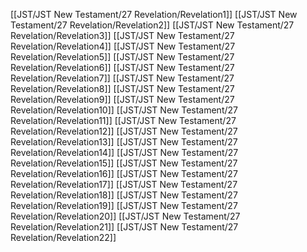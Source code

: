 [[JST/JST New Testament/27 Revelation/Revelation1]]
[[JST/JST New Testament/27 Revelation/Revelation2]]
[[JST/JST New Testament/27 Revelation/Revelation3]]
[[JST/JST New Testament/27 Revelation/Revelation4]]
[[JST/JST New Testament/27 Revelation/Revelation5]]
[[JST/JST New Testament/27 Revelation/Revelation6]]
[[JST/JST New Testament/27 Revelation/Revelation7]]
[[JST/JST New Testament/27 Revelation/Revelation8]]
[[JST/JST New Testament/27 Revelation/Revelation9]]
[[JST/JST New Testament/27 Revelation/Revelation10]]
[[JST/JST New Testament/27 Revelation/Revelation11]]
[[JST/JST New Testament/27 Revelation/Revelation12]]
[[JST/JST New Testament/27 Revelation/Revelation13]]
[[JST/JST New Testament/27 Revelation/Revelation14]]
[[JST/JST New Testament/27 Revelation/Revelation15]]
[[JST/JST New Testament/27 Revelation/Revelation16]]
[[JST/JST New Testament/27 Revelation/Revelation17]]
[[JST/JST New Testament/27 Revelation/Revelation18]]
[[JST/JST New Testament/27 Revelation/Revelation19]]
[[JST/JST New Testament/27 Revelation/Revelation20]]
[[JST/JST New Testament/27 Revelation/Revelation21]]
[[JST/JST New Testament/27 Revelation/Revelation22]]
